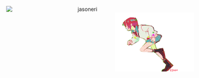 
<div align="center">

<p>
  <img align="center" width="420em" src="https://github-readme-stats.vercel.app/api?username=jasoneri&show_icons=true&bg_color=60,ef4057,cf4057,c44490&title_color=03ff03&hide_border=true&icon_color=4fbbbb&text_color=4fbbbb" alt="jasoneri" style="float: left;" />
  <img src="/assets/run_psed.gif" alt="machu_run" style="float: right;"> 
</p>

<div style="clear: both;"></div>

</div>
